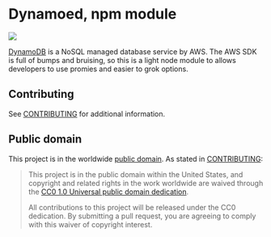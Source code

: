 # Dynamoed, npm module

<a href="https://codeclimate.com/github/18F/dynamoed"><img src="https://codeclimate.com/github/18F/dynamoed/badges/gpa.svg" /></a>

[DynamoDB](https://aws.amazon.com/dynamodb/) is a NoSQL managed database
service by AWS. The AWS SDK is full of bumps and bruising, so this is a
light node module to allows developers to use promies and easier to
grok options.

## Contributing

See [CONTRIBUTING](CONTRIBUTING.md) for additional information.

## Public domain

This project is in the worldwide [public domain](LICENSE.md). As stated in [CONTRIBUTING](CONTRIBUTING.md):

> This project is in the public domain within the United States, and copyright and related rights in the work worldwide are waived through the [CC0 1.0 Universal public domain dedication](https://creativecommons.org/publicdomain/zero/1.0/).
>
> All contributions to this project will be released under the CC0 dedication. By submitting a pull request, you are agreeing to comply with this waiver of copyright interest.
